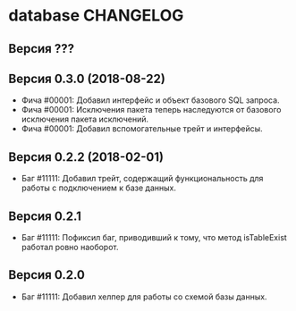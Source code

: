 database CHANGELOG
====================


Версия ???
--------------------


Версия 0.3.0 (2018-08-22)
--------------------
 - Фича #00001: Добавил интерфейс и объект базового SQL запроса.
 - Фича #00001: Исключения пакета теперь наследуются от базового исключения пакета исключений.
 - Фича #00001: Добавил вспомогательные трейт и интерфейсы.


Версия 0.2.2 (2018-02-01)
--------------------
 - Баг #11111: Добавил трейт, содержащий функциональность для работы с подключением к базе данных.


Версия 0.2.1
--------------------
 - Баг #11111: Пофиксил баг, приводивший к тому, что метод isTableExist работал ровно наоборот.


Версия 0.2.0
--------------------
 - Баг #11111: Добавил хелпер для работы со схемой базы данных.
